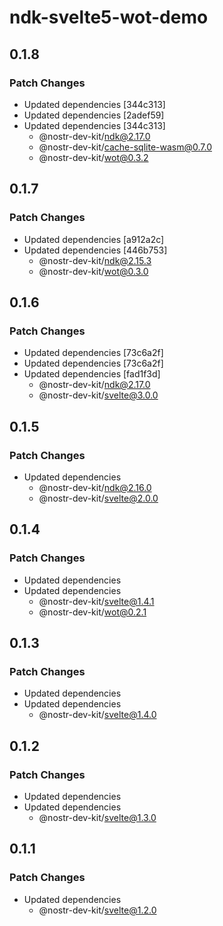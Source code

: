 # ndk-svelte5-wot-demo

## 0.1.8

### Patch Changes

- Updated dependencies [344c313]
- Updated dependencies [2adef59]
- Updated dependencies [344c313]
    - @nostr-dev-kit/ndk@2.17.0
    - @nostr-dev-kit/cache-sqlite-wasm@0.7.0
    - @nostr-dev-kit/wot@0.3.2

## 0.1.7

### Patch Changes

- Updated dependencies [a912a2c]
- Updated dependencies [446b753]
    - @nostr-dev-kit/ndk@2.15.3
    - @nostr-dev-kit/wot@0.3.0

## 0.1.6

### Patch Changes

- Updated dependencies [73c6a2f]
- Updated dependencies [73c6a2f]
- Updated dependencies [fad1f3d]
    - @nostr-dev-kit/ndk@2.17.0
    - @nostr-dev-kit/svelte@3.0.0

## 0.1.5

### Patch Changes

- Updated dependencies
    - @nostr-dev-kit/ndk@2.16.0
    - @nostr-dev-kit/svelte@2.0.0

## 0.1.4

### Patch Changes

- Updated dependencies
- Updated dependencies
    - @nostr-dev-kit/svelte@1.4.1
    - @nostr-dev-kit/wot@0.2.1

## 0.1.3

### Patch Changes

- Updated dependencies
- Updated dependencies
    - @nostr-dev-kit/svelte@1.4.0

## 0.1.2

### Patch Changes

- Updated dependencies
- Updated dependencies
    - @nostr-dev-kit/svelte@1.3.0

## 0.1.1

### Patch Changes

- Updated dependencies
    - @nostr-dev-kit/svelte@1.2.0
